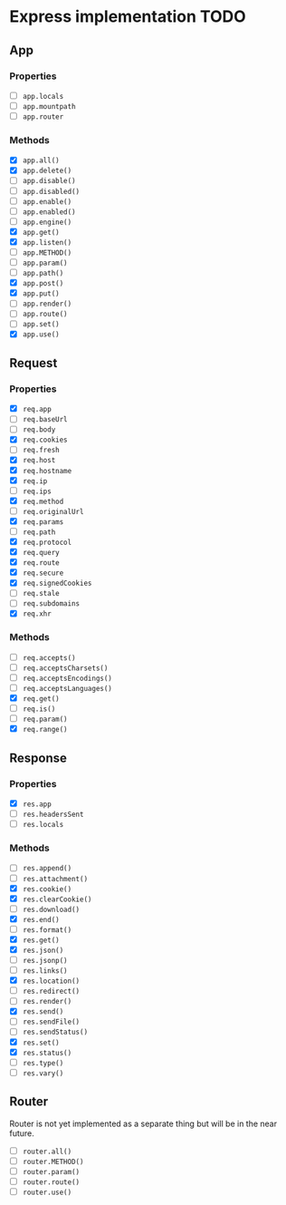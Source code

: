 # Express implementation TODO

## App

### Properties

- [ ] `app.locals`
- [ ] `app.mountpath`
- [ ] `app.router`

### Methods

- [x] `app.all()`
- [x] `app.delete()`
- [ ] `app.disable()`
- [ ] `app.disabled()`
- [ ] `app.enable()`
- [ ] `app.enabled()`
- [ ] `app.engine()`
- [x] `app.get()`
- [x] `app.listen()`
- [ ] `app.METHOD()`
- [ ] `app.param()`
- [ ] `app.path()`
- [x] `app.post()`
- [x] `app.put()`
- [ ] `app.render()`
- [ ] `app.route()`
- [ ] `app.set()`
- [x] `app.use()`

## Request

### Properties

- [x] `req.app`
- [ ] `req.baseUrl`
- [ ] `req.body`
- [x] `req.cookies`
- [ ] `req.fresh`
- [x] `req.host`
- [x] `req.hostname`
- [x] `req.ip`
- [ ] `req.ips`
- [x] `req.method`
- [ ] `req.originalUrl`
- [x] `req.params`
- [ ] `req.path`
- [x] `req.protocol`
- [x] `req.query`
- [x] `req.route`
- [x] `req.secure`
- [x] `req.signedCookies`
- [ ] `req.stale`
- [ ] `req.subdomains`
- [x] `req.xhr`

### Methods

- [ ] `req.accepts()`
- [ ] `req.acceptsCharsets()`
- [ ] `req.acceptsEncodings()`
- [ ] `req.acceptsLanguages()`
- [x] `req.get()`
- [ ] `req.is()`
- [ ] `req.param()`
- [x] `req.range()`

## Response

### Properties

- [x] `res.app`
- [ ] `res.headersSent`
- [ ] `res.locals`

### Methods

- [ ] `res.append()`
- [ ] `res.attachment()`
- [x] `res.cookie()`
- [x] `res.clearCookie()`
- [ ] `res.download()`
- [x] `res.end()`
- [ ] `res.format()`
- [x] `res.get()`
- [x] `res.json()`
- [ ] `res.jsonp()`
- [ ] `res.links()`
- [x] `res.location()`
- [ ] `res.redirect()`
- [ ] `res.render()`
- [x] `res.send()`
- [ ] `res.sendFile()`
- [ ] `res.sendStatus()`
- [x] `res.set()`
- [x] `res.status()`
- [ ] `res.type()`
- [ ] `res.vary()`

## Router

Router is not yet implemented as a separate thing but will be in the near future.

- [ ] `router.all()`
- [ ] `router.METHOD()`
- [ ] `router.param()`
- [ ] `router.route()`
- [ ] `router.use()`
